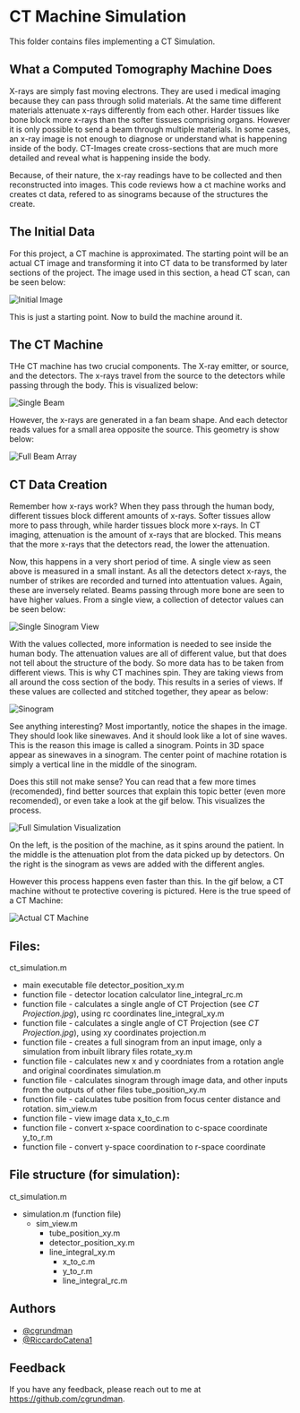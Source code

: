 # CT Machine Simulation

This folder contains files implementing a CT Simulation.

## What a Computed Tomography Machine Does

X-rays are simply fast moving electrons. They are used i medical imaging because they can pass through solid materials. At the same time different materials attenuate x-rays differently from each other. Harder tissues like bone block more x-rays than the softer tissues comprising organs. However it is only possible to send a beam through multiple materials. In some cases, an x-ray image is not enough to diagnose or understand what is happening inside of the body. CT-Images create cross-sections that are much more detailed and reveal what is happening inside the body.

Because, of their nature, the x-ray readings have to be collected and then reconstructed into images. This code reviews how a ct machine works and creates ct data, refered to as sinograms because of the structures the create.

## The Initial Data

For this project, a CT machine is approximated. The starting point will be an actual CT image and transforming it into CT data to be transformed by later sections of the project. The image used in this section, a head CT scan, can be seen below:

![Initial Image](https://github.com/cgrundman/CT-Imaging/blob/main/1_ct_simulation/figures/initial_image.png)

This is just a starting point. Now to build the machine around it.

## The CT Machine

THe CT machine has two crucial components. The X-ray emitter, or source, and the detectors. The x-rays travel from the source to the detectors while passing through the body. This is visualized below:

![Single Beam](https://github.com/cgrundman/CT-Imaging/blob/main/1_ct_simulation/figures/single_beam.png)

However, the x-rays are generated in a fan beam shape. And each detector reads values for a small area opposite the source. This geometry is show below:

![Full Beam Array](https://github.com/cgrundman/CT-Imaging/blob/main/1_ct_simulation/figures/ct_machine_geometry.png)

## CT Data Creation

Remember how x-rays work? When they pass through the human body, different tissues block different amounts of x-rays. Softer tissues allow more to pass through, while harder tissues block more x-rays. In CT imaging, attenuation is the amount of x-rays that are blocked. This means that the more x-rays that the detectors read, the lower the attenuation.

Now, this happens in a very short period of time. A single view as seen above is measured in a small instant. As all the detectors detect x-rays, the number of strikes are recorded and turned into attentuation values. Again, these are inversely related. Beams passing through more bone are seen to have higher values. From a single view, a collection of detector values can be seen below:

![Single Sinogram View](https://github.com/cgrundman/CT-Imaging/blob/main/1_ct_simulation/figures/sino_view.png)

With the values collected, more information is needed to see inside the human body. The attenuation values are all of different value, but that does not tell about the structure of the body. So more data has to be taken from different views. This is why CT machines spin. They are taking views from all around the coss section of the body. This results in a series of views. If these values are collected and stitched together, they apear as below:

![Sinogram](https://github.com/cgrundman/CT-Imaging/blob/main/1_ct_simulation/figures/head_sinogram.jpg)

See anything interesting? Most importantly, notice the shapes in the image. They should look like sinewaves. And it should look like a lot of sine waves. This is the reason this image is called a sinogram. Points in 3D space appear as sinewaves in a sinogram. The center point of machine rotation is simply a vertical line in the middle of the sinogram.

Does this still not make sense? You can read that a few more times (recomended), find better sources that explain this topic better (even more recomended), or even take a look at the gif below. This visualizes the process.

![Full Simulation Visualization](https://github.com/cgrundman/CT-Imaging/blob/main/1_ct_simulation/figures/ct_machine_simulation.gif)

On the left, is the position of the machine, as it spins around the patient. In the middle is the attenuation plot from the data picked up by detectors. On the right is the sinogram as vews are added with the different angles.

However this process happens even faster than this. In the gif below, a CT machine without te protective covering is pictured. Here is the true speed of a CT Machine:

![Actual CT Machine](https://github.com/cgrundman/CT-Imaging/blob/main/1_ct_simulation/figures/spinning_machine.gif)

## Files:

ct_simulation.m 
  - main executable file
detector_position_xy.m
  - function file - detector location calculator
line_integral_rc.m
  - function file - calculates a single angle of CT Projection (see <em>CT Projection.jpg</em>), using rc coordinates
line_integral_xy.m
  - function file - calculates a single angle of CT Projection (see <em>CT Projection.jpg</em>), using xy coordinates
projection.m
  - function file - creates a full sinogram from an input image, only a simulation from inbuilt library files
rotate_xy.m
  - function file - calculates new x and y coordniates from a rotation angle and original coordinates
simulation.m
  - function file - calculates sinogram through image data, and other inputs from the outputs of other files
tube_position_xy.m
  - function file - calculates tube position from focus center distance and rotation.
sim_view.m
  - function file - view image data
x_to_c.m
  - function file - convert x-space coordination to c-space coordinate
y_to_r.m
  - function file - convert y-space coordination to r-space coordinate

## File structure (for simulation):
ct_simulation.m
  - simulation.m (function file)
    - sim_view.m
      - tube_position_xy.m
      - detector_position_xy.m
      - line_integral_xy.m
        - x_to_c.m
        - y_to_r.m
        - line_integral_rc.m

## Authors

- [@cgrundman](https://github.com/cgrundman/)
- [@RiccardoCatena1](https://github.com/RiccardoCatena1/)

## Feedback

If you have any feedback, please reach out to me at https://github.com/cgrundman.
